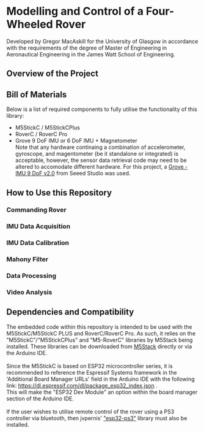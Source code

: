 # Modelling and Control of a Four-Wheeled Rover

Developed by Gregor MacAskill for the University of Glasgow in accordance with the requirements of the degree of Master of Engineering in Aeronautical Engineering in the James Watt School of Engineering.

## Overview of the Project

## Bill of Materials
Below is a list of required components to fully utilise the functionality of this library:
- M5StickC / M5StickCPlus
- RoverC / RoverC Pro
- Grove 9 DoF IMU or 6 DoF IMU + Magnetometer <br />
Note that any hardware continaing a combination of accelerometer, gyroscope, and magentometer (be it standalone or integrated) is acceptable, however, the sensor data retrieval code may need to be altered to accomodate different hardware. For this project, a [Grove - IMU 9 DoF v2.0](https://wiki.seeedstudio.com/Grove-IMU_9DOF_v2.0/) from Seeed Studio was used.

## How to Use this Repository
### Commanding Rover
### IMU Data Acquisition
### IMU Data Calibration
### Mahony Filter
### Data Processing
### Video Analysis

## Dependencies and Compatibility
The embedded code within this repository is intended to be used with the M5StickC/M5StickC PLUS and RoverC/RoverC Pro. As such, it relies on the "M5StickC"/"M5StickCPlus" and "M5-RoverC" libraries by M5Stack being installed. These libraries can be downloaded from [M5Stack](https://github.com/m5stack/M5StickC-Plus) directly or via the Arduino IDE. <br /> <br />
Since the M5StickC is based on ESP32 microcontroller series, it is recommended to reference the Espressif Systems framework in the 'Additional Board Manager URLs' field in the Arduino IDE with the following link: https://dl.espressif.com/dl/package_esp32_index.json .<br /> 
This will make the "ESP32 Dev Module" an option within the board manager section of the Arduino IDE. <br /> <br />
If the user wishes to utilise remote control of the rover using a PS3 controller via bluetooth, then jvpernis' ["esp32-ps3"](https://github.com/jvpernis/esp32-ps3) library must also be installed.

